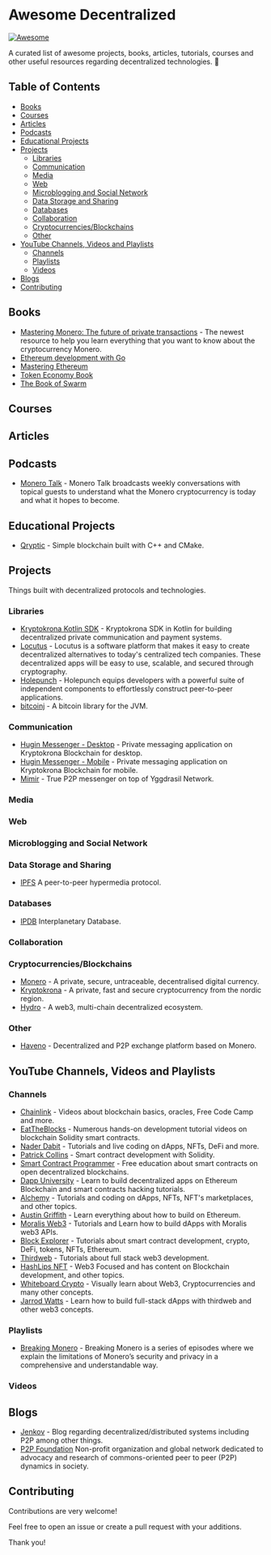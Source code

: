 # Awesome Decentralized

[![Awesome](https://awesome.re/badge.svg)](https://awesome.re)

A curated list of awesome projects, books, articles, tutorials, courses and other useful resources regarding decentralized technologies. 🌊

## Table of Contents

- [Books](#books)
- [Courses](#courses)
- [Articles](#articles)
- [Podcasts](#podcasts)
- [Educational Projects](#educational-projects)
- [Projects](#projects)
  - [Libraries](#libraries)
  - [Communication](#communication)
  - [Media](#media)
  - [Web](#web)
  - [Microblogging and Social Network](#microblogging-and-social-network)
  - [Data Storage and Sharing](#data-storage-and-sharing)
  - [Databases](#databases)
  - [Collaboration](#collaboration)
  - [Cryptocurrencies/Blockchains](#cryptocurrenciesblockchains)
  - [Other](#other)
- [YouTube Channels, Videos and Playlists](#youtube-channels-videos-and-playlists)
  - [Channels](#channels)
  - [Playlists](#playlists)
  - [Videos](#videos)
- [Blogs](#blogs)
- [Contributing](#contributing)

## Books

- [Mastering Monero: The future of private transactions](https://www.amazon.se/Mastering-Monero-future-private-transactions/dp/1731079966/ref=asc_df_1731079966/?tag=shpngadsglede-21&linkCode=df0&hvadid=476537624603&hvpos=&hvnetw=g&hvrand=5859997937292294783&hvpone=&hvptwo=&hvqmt=&hvdev=c&hvdvcmdl=&hvlocint=&hvlocphy=21017&hvtargid=pla-596869072293&psc=1) - The newest resource to help you learn everything that you want to know about the cryptocurrency Monero.
- [Ethereum development with Go](https://goethereumbook.org/en)
- [Mastering Ethereum](https://github.com/ethereumbook/ethereumbook)
- [Token Economy Book](https://github.com/sherminvo/TokenEconomyBook/wiki)
- [The Book of Swarm](https://www.ethswarm.org/The-Book-of-Swarm.pdf)

## Courses

## Articles

## Podcasts

- [Monero Talk](https://www.monerotalk.live) - Monero Talk broadcasts weekly conversations with topical guests to understand what the Monero cryptocurrency is today and what it hopes to become.

## Educational Projects

- [Qryptic](https://github.com/mjovanc/qryptic) - Simple blockchain built with C++ and CMake.

## Projects

Things built with decentralized protocols and technologies.

### Libraries

- [Kryptokrona Kotlin SDK](https://github.com/kryptokrona/kryptokrona-kotlin-sdk) - Kryptokrona SDK in Kotlin for building decentralized private communication and payment systems.
- [Locutus](https://github.com/freenet/locutus) - Locutus is a software platform that makes it easy to create decentralized alternatives to today's centralized tech companies. These decentralized apps will be easy to use, scalable, and secured through cryptography.
- [Holepunch](https://github.com/holepunchto) - Holepunch equips developers with a powerful suite of independent components to effortlessly construct peer-to-peer applications.
- [bitcoinj](https://github.com/bitcoinj) - A bitcoin library for the JVM.

### Communication

- [Hugin Messenger - Desktop](https://github.com/kryptokrona/hugin-desktop) - Private messaging application on Kryptokrona Blockchain for desktop.
- [Hugin Messenger - Mobile](https://github.com/kryptokrona/hugin-mobile) - Private messaging application on Kryptokrona Blockchain for mobile.
- [Mimir](https://github.com/Revertron/Mimir) - True P2P messenger on top of Yggdrasil Network.

### Media

### Web

### Microblogging and Social Network

### Data Storage and Sharing

- [IPFS](https://github.com/ipfs) A peer-to-peer hypermedia protocol.

### Databases

- [IPDB](https://github.com/ipdb) Interplanetary Database.

### Collaboration

### Cryptocurrencies/Blockchains

- [Monero](https://github.com/monero-project) - A private, secure, untraceable, decentralised digital currency. 
- [Kryptokrona](https://github.com/kryptokrona/kryptokrona) - A private, fast and secure cryptocurrency from the nordic region.
- [Hydro](https://github.com/HydroBlockchain) - A web3, multi-chain decentralized ecosystem.

### Other

- [Haveno](https://github.com/haveno-dex) - Decentralized and P2P exchange platform based on Monero.

## YouTube Channels, Videos and Playlists

### Channels

- [Chainlink](https://www.youtube.com/c/chainlink/playlists) - Videos about blockchain basics, oracles, Free Code Camp and more.
- [EatTheBlocks](https://www.youtube.com/c/EatTheBlocks/playlists) - Numerous hands-on development tutorial videos on blockchain Solidity smart contracts.
- [Nader Dabit](https://www.youtube.com/c/naderdabit/playlists) - Tutorials and live coding on dApps, NFTs, DeFi and more.
- [Patrick Collins](https://www.youtube.com/c/PatrickCollins/playlists) - Smart contract development with Solidity.
- [Smart Contract Programmer](https://www.youtube.com/channel/UCJWh7F3AFyQ_x01VKzr9eyA/playlists) - Free education about smart contracts on open decentralized blockchains.
- [Dapp University](https://youtube.com/c/DappUniversity) - Learn to build decentralized apps on Ethereum Blockchain and smart contracts hacking tutorials.
- [Alchemy](https://youtube.com/c/AlchemyPlatform) - Tutorials and coding on dApps, NFTs, NFT's marketplaces, and other topics.
- [Austin Griffith](https://www.youtube.com/channel/UC_HI2i2peo1A-STdG22GFsA/playlists) - Learn everything about how to build on Ethereum.
- [Moralis Web3](https://www.youtube.com/c/MoralisWeb3/playlists) - Tutorials and Learn how to build dApps with Moralis web3 APIs.
- [Block Explorer](https://www.youtube.com/c/BlockExplorerMedia/featured) - Tutorials about smart contract development, crypto, DeFi, tokens, NFTs, Ethereum.
- [Thirdweb](https://youtube.com/@thirdweb_) - Tutorials about full stack web3 development.
- [HashLips NFT](https://www.youtube.com/@HashLipsNFT/featured) - Web3 Focused and has content on Blockchain development, and other topics.
- [Whiteboard Crypto](https://www.youtube.com/@WhiteboardCrypto/featured) - Visually learn about Web3, Cryptocurrencies and many other concepts.
- [Jarrod Watts](https://www.youtube.com/@JarrodWatts/featured) - Learn how to build full-stack dApps with thirdweb and other web3 concepts.

### Playlists

- [Breaking Monero](https://www.youtube.com/playlist?list=PLsSYUeVwrHBnAUre2G_LYDsdo-tD0ov-y) - Breaking Monero is a series of episodes where we explain the limitations of Monero’s security and privacy in a comprehensive and understandable way.

### Videos

## Blogs

- [Jenkov](https://www.jenkov.com) - Blog regarding decentralized/distributed systems including P2P among other things. 
- [P2P Foundation](https://blog.p2pfoundation.net) Non-profit organization and global network dedicated to advocacy and research of commons-oriented peer to peer (P2P) dynamics in society.

## Contributing

Contributions are very welcome!

Feel free to open an issue or create a pull request with your additions.

Thank you!
